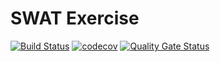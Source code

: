# SWAT Exercise

[![Build Status](https://travis-ci.com/ItsKev/SWAT_Exercise.svg?branch=master)](https://travis-ci.com/ItsKev/SWAT_Exercise)
[![codecov](https://codecov.io/gh/ItsKev/SWAT_Exercise/branch/master/graph/badge.svg)](https://codecov.io/gh/ItsKev/SWAT_Exercise)
[![Quality Gate Status](https://sonarcloud.io/api/project_badges/measure?project=ItsKev_SWAT_Exercise&metric=alert_status)](https://sonarcloud.io/dashboard?id=ItsKev_SWAT_Exercise)

